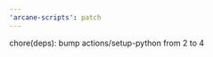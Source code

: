 ```yaml
---
'arcane-scripts': patch
---
```


<!-- markdownlint-disable MD041 -->

chore(deps): bump actions/setup-python from 2 to 4
